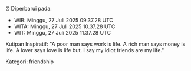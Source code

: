 ⏰ Diperbarui pada:
- WIB: Minggu, 27 Juli 2025 09.37.28 UTC
- WITA: Minggu, 27 Juli 2025 10.37.28 UTC
- WIT: Minggu, 27 Juli 2025 11.37.28 UTC

Kutipan Inspiratif:
"A poor man says work is life. A rich man says money is life. A lover says love is life but. I say my idiot friends are my life."


Kategori: friendship

